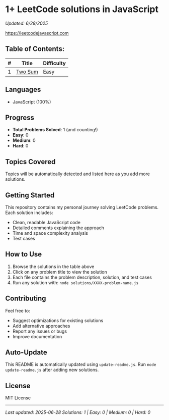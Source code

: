 # 1+ LeetCode solutions in JavaScript

*Updated: 6/28/2025*

https://leetcodejavascript.com

## Table of Contents:

| # | Title | Difficulty |
|---|-------|------------|
| 1 | [Two Sum](./solutions/0001-two-sum.js) |  Easy |

## Languages
- JavaScript (100%)

## Progress
- **Total Problems Solved**: 1 (and counting!)
- **Easy**: 0
- **Medium**: 0  
- **Hard**: 0

## Topics Covered
Topics will be automatically detected and listed here as you add more solutions.

## Getting Started
This repository contains my personal journey solving LeetCode problems. Each solution includes:
- Clean, readable JavaScript code
- Detailed comments explaining the approach
- Time and space complexity analysis
- Test cases

## How to Use
1. Browse the solutions in the table above
2. Click on any problem title to view the solution
3. Each file contains the problem description, solution, and test cases
4. Run any solution with: `node solutions/XXXX-problem-name.js`

## Contributing
Feel free to:
- Suggest optimizations for existing solutions
- Add alternative approaches
- Report any issues or bugs
- Improve documentation

## Auto-Update
This README is automatically updated using `update-readme.js`. 
Run `node update-readme.js` after adding new solutions.

## License
MIT License

---
*Last updated: 2025-06-28*
*Solutions: 1 | Easy: 0 | Medium: 0 | Hard: 0*
